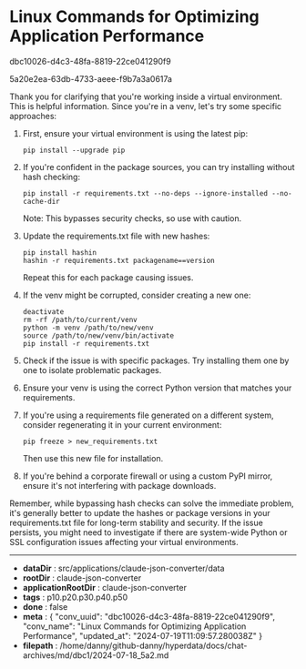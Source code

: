 # Linux Commands for Optimizing Application Performance

dbc10026-d4c3-48fa-8819-22ce041290f9

5a20e2ea-63db-4733-aeee-f9b7a3a0617a

 Thank you for clarifying that you're working inside a virtual environment. This is helpful information. Since you're in a venv, let's try some specific approaches:

1. First, ensure your virtual environment is using the latest pip:
   ```
   pip install --upgrade pip
   ```

2. If you're confident in the package sources, you can try installing without hash checking:
   ```
   pip install -r requirements.txt --no-deps --ignore-installed --no-cache-dir
   ```
   Note: This bypasses security checks, so use with caution.

3. Update the requirements.txt file with new hashes:
   ```
   pip install hashin
   hashin -r requirements.txt packagename==version
   ```
   Repeat this for each package causing issues.

4. If the venv might be corrupted, consider creating a new one:
   ```
   deactivate
   rm -rf /path/to/current/venv
   python -m venv /path/to/new/venv
   source /path/to/new/venv/bin/activate
   pip install -r requirements.txt
   ```

5. Check if the issue is with specific packages. Try installing them one by one to isolate problematic packages.

6. Ensure your venv is using the correct Python version that matches your requirements.

7. If you're using a requirements file generated on a different system, consider regenerating it in your current environment:
   ```
   pip freeze > new_requirements.txt
   ```
   Then use this new file for installation.

8. If you're behind a corporate firewall or using a custom PyPI mirror, ensure it's not interfering with package downloads.

Remember, while bypassing hash checks can solve the immediate problem, it's generally better to update the hashes or package versions in your requirements.txt file for long-term stability and security. If the issue persists, you might need to investigate if there are system-wide Python or SSL configuration issues affecting your virtual environments.

---

* **dataDir** : src/applications/claude-json-converter/data
* **rootDir** : claude-json-converter
* **applicationRootDir** : claude-json-converter
* **tags** : p10.p20.p30.p40.p50
* **done** : false
* **meta** : {
  "conv_uuid": "dbc10026-d4c3-48fa-8819-22ce041290f9",
  "conv_name": "Linux Commands for Optimizing Application Performance",
  "updated_at": "2024-07-19T11:09:57.280038Z"
}
* **filepath** : /home/danny/github-danny/hyperdata/docs/chat-archives/md/dbc1/2024-07-18_5a2.md